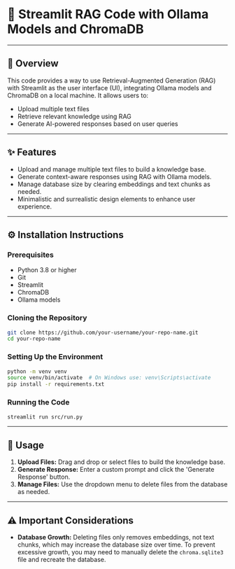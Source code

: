 # 🚀 Streamlit RAG Code with Ollama Models and ChromaDB

---

## 📌 Overview
This code provides a way to use Retrieval-Augmented Generation (RAG) with Streamlit as the user interface (UI), integrating Ollama models and ChromaDB on a local machine. It allows users to:
- Upload multiple text files
- Retrieve relevant knowledge using RAG
- Generate AI-powered responses based on user queries

---

## ✨ Features
- Upload and manage multiple text files to build a knowledge base.  
- Generate context-aware responses using RAG with Ollama models.  
- Manage database size by clearing embeddings and text chunks as needed.  
- Minimalistic and surrealistic design elements to enhance user experience.  

---

## ⚙️ Installation Instructions

### Prerequisites
- Python 3.8 or higher
- Git
- Streamlit
- ChromaDB
- Ollama models

### Cloning the Repository
```bash
git clone https://github.com/your-username/your-repo-name.git
cd your-repo-name
```

### Setting Up the Environment
```bash
python -m venv venv
source venv/bin/activate  # On Windows use: venv\Scripts\activate
pip install -r requirements.txt
```

### Running the Code
```bash
streamlit run src/run.py
```

---

## 📝 Usage
1. **Upload Files:** Drag and drop or select files to build the knowledge base.
2. **Generate Response:** Enter a custom prompt and click the 'Generate Response' button.
3. **Manage Files:** Use the dropdown menu to delete files from the database as needed.

---

## ⚠️ Important Considerations
- **Database Growth:** Deleting files only removes embeddings, not text chunks, which may increase the database size over time. To prevent excessive growth, you may need to manually delete the `chroma.sqlite3` file and recreate the database.



